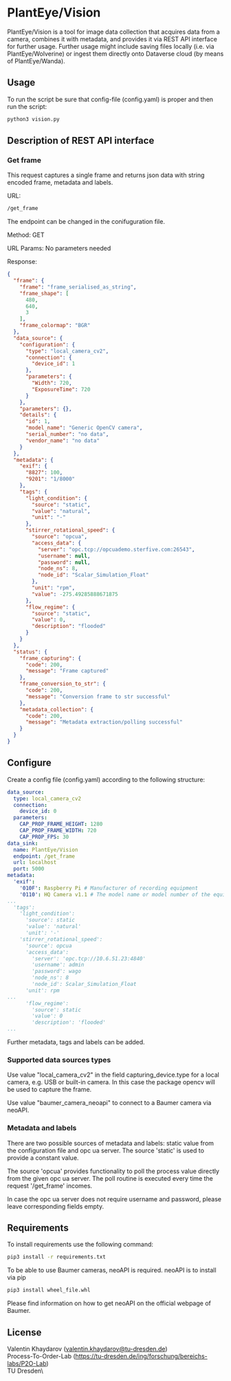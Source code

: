 # PlantEye/Vision

PlantEye/Vision is a tool for image data collection that acquires data from a camera, combines it with metadata, and provides it via REST API interface for further usage.
Further usage might include saving files locally (i.e. via PlantEye/Wolverine) or ingest them directly onto Dataverse cloud (by means of PlantEye/Wanda).

## Usage
To run the script be sure that config-file (config.yaml) is proper and then run the script:
```bash
python3 vision.py
```

## Description of REST API interface
### Get frame
This request captures a single frame and returns json data with string encoded frame, metadata and labels.

URL:
```html
/get_frame
```
The endpoint can be changed in the conifuguration file.

Method:
GET

URL Params:
No parameters needed

Response:
```json
{
  "frame": {
    "frame": "frame_serialised_as_string",
    "frame_shape": [
      480,
      640,
      3
    ],
    "frame_colormap": "BGR"
  },
  "data_source": {
    "configuration": {
      "type": "local_camera_cv2",
      "connection": {
        "device_id": 1
      },
      "parameters": {
        "Width": 720,
        "ExposureTime": 720
      }
    },
    "parameters": {},
    "details": {
      "id": 1,
      "model_name": "Generic OpenCV camera",
      "serial_number": "no data",
      "vendor_name": "no data"
    }
  },
  "metadata": {
    "exif": {
      "8827": 100,
      "9201": "1/8000"
    },
    "tags": {
      "light_condition": {
        "source": "static",
        "value": "natural",
        "unit": "-"
      },
      "stirrer_rotational_speed": {
        "source": "opcua",
        "access_data": {
          "server": "opc.tcp://opcuademo.sterfive.com:26543",
          "username": null,
          "password": null,
          "node_ns": 8,
          "node_id": "Scalar_Simulation_Float"
        },
        "unit": "rpm",
        "value": -275.49285888671875
      },
      "flow_regime": {
        "source": "static",
        "value": 0,
        "description": "flooded"
      }
    }
  },
  "status": {
    "frame_capturing": {
      "code": 200,
      "message": "Frame captured"
    },
    "frame_conversion_to_str": {
      "code": 200,
      "message": "Conversion frame to str successful"
    },
    "metadata_collection": {
      "code": 200,
      "message": "Metadata extraction/polling successful"
    }
  }
}
```

## Configure
Create a config file (config.yaml) according to the following structure:
```yaml
data_source:
  type: local_camera_cv2
  connection:
    device_id: 0
  parameters:
    CAP_PROP_FRAME_HEIGHT: 1280
    CAP_PROP_FRAME_WIDTH: 720
    CAP_PROP_FPS: 30
data_sink:
  name: PlantEye/Vision
  endpoint: /get_frame
  url: localhost
  port: 5000
metadata:
  'exif':
    '010F': Raspberry Pi # Manufacturer of recording equipment
    '0110': HQ Camera v1.1 # The model name or model number of the equipment
...
  'tags':
    'light_condition':
      'source': static
      'value': 'natural'
      'unit': '-'
    'stirrer_rotational_speed':
      'source': opcua
      'access_data':
        'server': 'opc.tcp://10.6.51.23:4840'
        'username': admin
        'password': wago
        'node_ns': 8
        'node_id': Scalar_Simulation_Float
      'unit': rpm
...
      'flow_regime':
        'source': static
        'value': 0
        'description': 'flooded'
...
```
Further metadata, tags and labels can be added.

### Supported data sources types
Use value "local_camera_cv2" in the field capturing_device.type for a local camera, e.g. USB or built-in camera.
In this case the package opencv will be used to capture the frame.

Use value "baumer_camera_neoapi" to connect to a Baumer camera via neoAPI.

### Metadata and labels
There are two possible sources of metadata and labels: static value from the configuration file and opc ua server.
The source 'static' is used to provide a constant value.

The source 'opcua' provides functionality to poll the process value directly from the given opc ua server.
The poll routine is executed every time the request '/get_frame' incomes.

In case the opc ua server does not require username and password, please leave corresponding fields empty.

## Requirements
To install requirements use the following command:
```bash
pip3 install -r requirements.txt
```
To be able to use Baumer cameras, neoAPI is required. neoAPI is to install via pip
```bash
pip3 install wheel_file.whl
```
Please find information on how to get neoAPI on the official webpage of Baumer.

## License
Valentin Khaydarov (valentin.khaydarov@tu-dresden.de)\
Process-To-Order-Lab (https://tu-dresden.de/ing/forschung/bereichs-labs/P2O-Lab)\
TU Dresden\
